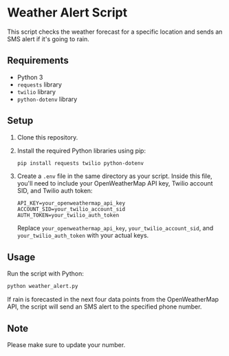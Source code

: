 # Weather Alert Script

This script checks the weather forecast for a specific location and sends an SMS alert if it's going to rain.

## Requirements

- Python 3
- `requests` library
- `twilio` library
- `python-dotenv` library

## Setup

1. Clone this repository.
2. Install the required Python libraries using pip:

    ```bash
    pip install requests twilio python-dotenv
    ```

3. Create a `.env` file in the same directory as your script. Inside this file, you'll need to include your OpenWeatherMap API key, Twilio account SID, and Twilio auth token:

    ```env
    API_KEY=your_openweathermap_api_key
    ACCOUNT_SID=your_twilio_account_sid
    AUTH_TOKEN=your_twilio_auth_token
    ```

    Replace `your_openweathermap_api_key`, `your_twilio_account_sid`, and `your_twilio_auth_token` with your actual keys.

## Usage

Run the script with Python:

```bash
python weather_alert.py
```
If rain is forecasted in the next four data points from the OpenWeatherMap API, the script will send an SMS alert to the specified phone number.

## Note
Please make sure to update your number.
